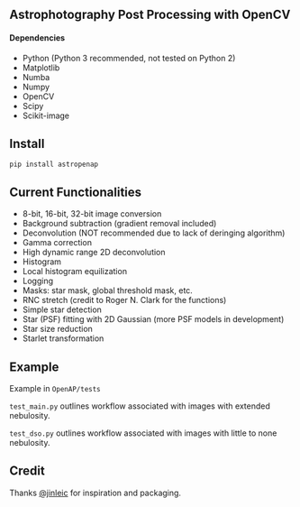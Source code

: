 ## Astrophotography Post Processing with OpenCV
#### Dependencies
* Python (Python 3 recommended, not tested on Python 2)
* Matplotlib
* Numba
* Numpy
* OpenCV
* Scipy
* Scikit-image


## Install
```pip install astropenap```

## Current Functionalities
* 8-bit, 16-bit, 32-bit image conversion
* Background subtraction (gradient removal included)
* Deconvolution (NOT recommended due to lack of deringing algorithm)
* Gamma correction
* High dynamic range 2D deconvolution
* Histogram
* Local histogram equilization
* Logging
* Masks: star mask, global threshold mask, etc.
* RNC stretch (credit to Roger N. Clark for the functions)
* Simple star detection
* Star (PSF) fitting with 2D Gaussian (more PSF models in development)
* Star size reduction
* Starlet transformation

## Example
Example in ```OpenAP/tests```

```test_main.py``` outlines workflow associated with images with extended nebulosity.

```test_dso.py``` outlines workflow associated with images with little to none nebulosity.

## Credit
Thanks [@jinleic]( https://github.com/jinleic ) for inspiration and packaging.
